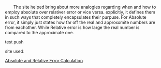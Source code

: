 &nbsp;&nbsp;&nbsp;&nbsp;&nbsp;&nbsp; The site helped bring about more analogies regarding when and how to employ absolute over relativer error or vice versa.
explicitly, it defines them in such ways that completely encapsulates their purpuse. For Absolute error, it simply just states how far off the real and approxomite numbers are from eachother. While Relative error is how large the real number is compared to the approximate one.

test push



site used:

[Absolute and Relative Error Calculation](https://www.thoughtco.com/absolute-and-relative-error-calculation-609602)
